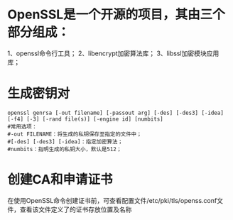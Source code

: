 # OpenSSL是一个开源的项目，其由三个部分组成：
1、openssl命令行工具；
2、libencrypt加密算法库；
3、libssl加密模块应用库；

# 生成密钥对
```shell
openssl genrsa [-out filename] [-passout arg] [-des] [-des3] [-idea] [-f4] [-3] [-rand file(s)] [-engine id] [numbits]
#常用选项：
#-out FILENAME：将生成的私钥保存至指定的文件中；
#[-des] [-des3] [-idea]：指定加密算法；
#numbits：指明生成的私钥大小，默认是512；

```
# 创建CA和申请证书
在使用OpenSSL命令创建证书前，可查看配置文件/etc/pki/tls/openss.conf文件，查看该文件定义了的证书存放位置及名称